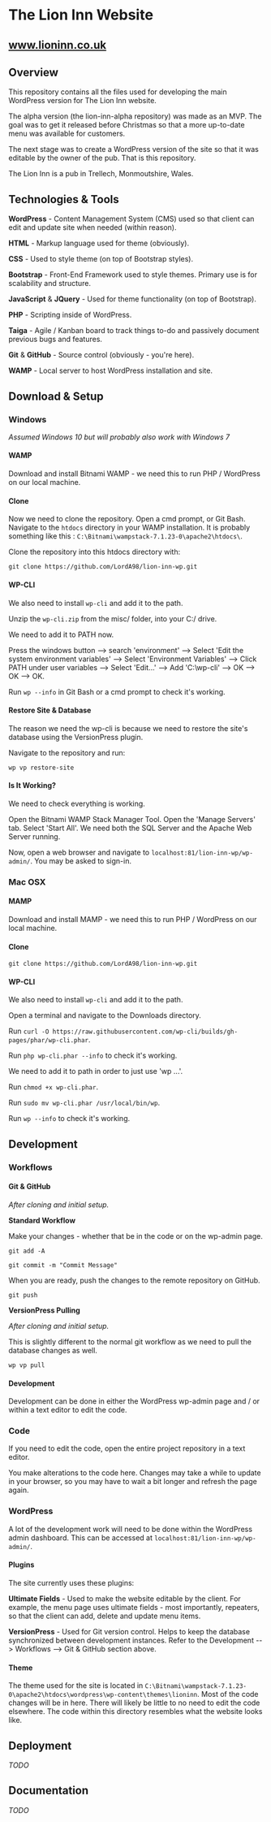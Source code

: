 # The Lion Inn Website
## www.lioninn.co.uk

## Overview

This repository contains all the files used for developing the main WordPress version for The Lion Inn website.  

The alpha version (the lion-inn-alpha repository) was made as an MVP.  The goal was to get it released before Christmas so that a more up-to-date menu was available for customers.

The next stage was to create a WordPress version of the site so that it was editable by the owner of the pub.  That is this repository.  

The Lion Inn is a pub in Trellech, Monmoutshire, Wales.

## Technologies & Tools

__WordPress__ - Content Management System (CMS) used so that client can edit and update site when needed (within reason).

__HTML__ - Markup language used for theme (obviously).

__CSS__ - Used to style theme (on top of Bootstrap styles).

__Bootstrap__ - Front-End Framework used to style themes.  Primary use is for scalability and structure.

__JavaScript__ & __JQuery__ - Used for theme functionality (on top of Bootstrap).

__PHP__ - Scripting inside of WordPress.

__Taiga__ - Agile / Kanban board to track things to-do and passively document previous bugs and features.

__Git__ & __GitHub__ - Source control (obviously - you're here).

__WAMP__ - Local server to host WordPress installation and site.

## Download & Setup

### Windows

_Assumed Windows 10 but will probably also work with Windows 7_

#### WAMP

Download and install Bitnami WAMP - we need this to run PHP / WordPress on our local machine.

#### Clone

Now we need to clone the repository.  Open a cmd prompt, or Git Bash.  Navigate to the ```htdocs``` directory in your WAMP installation. It is probably something like this : ```C:\Bitnami\wampstack-7.1.23-0\apache2\htdocs\```.

Clone the repository into this htdocs directory with:

```git clone https://github.com/LordA98/lion-inn-wp.git```

#### WP-CLI

We also need to install ```wp-cli``` and add it to the path.

Unzip the ```wp-cli.zip``` from the misc/ folder, into your C:/ drive.

We need to add it to PATH now.

Press the windows button --> search 'environment' --> Select 'Edit the system environment variables' --> Select 'Environment Variables' --> Click PATH under user variables --> Select 'Edit...' --> Add 'C:\wp-cli' --> OK --> OK --> OK.

Run ```wp --info``` in Git Bash or a cmd prompt to check it's working.

#### Restore Site & Database

The reason we need the wp-cli is because we need to restore the site's database using the VersionPress plugin.

Navigate to the repository and run:

```wp vp restore-site```

#### Is It Working?

We need to check everything is working.

Open the Bitnami WAMP Stack Manager Tool.  Open the 'Manage Servers' tab.  Select 'Start All'.  We need both the SQL Server and the Apache Web Server running.

Now, open a web browser and navigate to ```localhost:81/lion-inn-wp/wp-admin/```.  You may be asked to sign-in.  

### Mac OSX

#### MAMP

Download and install MAMP - we need this to run PHP / WordPress on our local machine.

#### Clone

```git clone https://github.com/LordA98/lion-inn-wp.git```

#### WP-CLI

We also need to install ```wp-cli``` and add it to the path.

Open a terminal and navigate to the Downloads directory.

Run ```curl -O https://raw.githubusercontent.com/wp-cli/builds/gh-pages/phar/wp-cli.phar```.

Run ```php wp-cli.phar --info``` to check it's working.

We need to add it to path in order to just use 'wp ...'.

Run ```chmod +x wp-cli.phar```.

Run ```sudo mv wp-cli.phar /usr/local/bin/wp```.

Run ```wp --info``` to check it's working.

## Development

### Workflows

#### Git & GitHub

_After cloning and initial setup._

__Standard Workflow__

Make your changes - whether that be in the code or on the wp-admin page.

```git add -A```

```git commit -m "Commit Message"```

When you are ready, push the changes to the remote repository on GitHub.

```git push```

__VersionPress Pulling__

_After cloning and initial setup._

This is slightly different to the normal git workflow as we need to pull the database changes as well.

```wp vp pull```

#### Development

Development can be done in either the WordPress wp-admin page and / or within a text editor to edit the code.

### Code

If you need to edit the code, open the entire project repository in a text editor.

You make alterations to the code here.  Changes may take a while to update in your browser, so you may have to wait a bit longer and refresh the page again.

### WordPress

A lot of the development work will need to be done within the WordPress admin dashboard.  This can be accessed at ```localhost:81/lion-inn-wp/wp-admin/```.  

#### Plugins

The site currently uses these plugins:

__Ultimate Fields__ - Used to make the website editable by the client.  For example, the menu page uses ultimate fields - most importantly, repeaters, so that the client can add, delete and update menu items.

__VersionPress__ - Used for Git version control.  Helps to keep the database synchronized between development instances.  Refer to the Development --> Workflows --> Git & GitHub section above.

#### Theme

The theme used for the site is located in ```C:\Bitnami\wampstack-7.1.23-0\apache2\htdocs\wordpress\wp-content\themes\lioninn```.  Most of the code changes will be in here.  There will likely be little to no need to edit the code elsewhere.  The code within this directory resembles what the website looks like.

## Deployment

_TODO_

## Documentation

_TODO_
